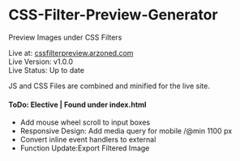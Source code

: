 # CSS-Filter-Preview-Generator
Preview Images under CSS Filters

Live at: [cssfilterpreview.arzoned.com](http://cssfilterpreview.arzoned.com)  
Live Version: v1.0.0  
Live Status: Up to date  

JS and CSS Files are combined and minified for the live site.

#### ToDo: Elective | Found under index.html
* Add mouse wheel scroll to input boxes  
* Responsive Design: Add media query for mobile /@min 1100 px  
* Convert inline event handlers to external  
* Function Update:Export Filtered Image  
